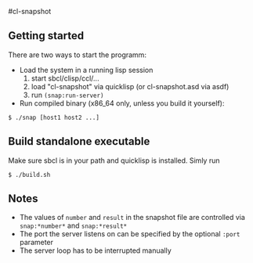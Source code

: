 #cl-snapshot

## Getting started

There are two ways to start the programm:

* Load the system in a running lisp session
  1. start sbcl/clisp/ccl/...
  2. load "cl-snapshot" via quicklisp (or cl-snapshot.asd via asdf)
  3. run `(snap:run-server)`
* Run compiled binary (x86_64 only, unless you build it yourself):

```shell
$ ./snap [host1 host2 ...]
```

## Build standalone executable

Make sure sbcl is in your path and quicklisp is installed.
Simly run
```shell
$ ./build.sh
```

## Notes

* The values of `number` and `result` in the snapshot file are controlled via `snap:*number*` and `snap:*result*`
* The port the server listens on can be specified by the optional `:port` parameter
* The server loop has to be interrupted manually
